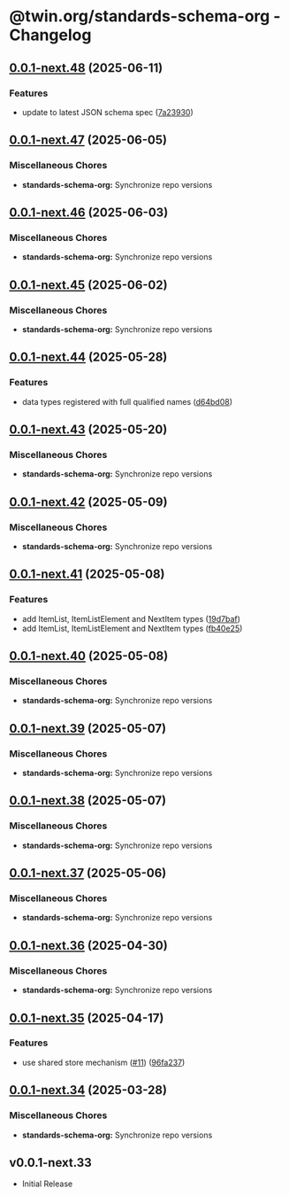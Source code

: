 # @twin.org/standards-schema-org - Changelog

## [0.0.1-next.48](https://github.com/twinfoundation/standards/compare/standards-schema-org-v0.0.1-next.47...standards-schema-org-v0.0.1-next.48) (2025-06-11)


### Features

* update to latest JSON schema spec ([7a23930](https://github.com/twinfoundation/standards/commit/7a2393032d7f48bfb20d3a484f981fb6dd83a92c))

## [0.0.1-next.47](https://github.com/twinfoundation/standards/compare/standards-schema-org-v0.0.1-next.46...standards-schema-org-v0.0.1-next.47) (2025-06-05)


### Miscellaneous Chores

* **standards-schema-org:** Synchronize repo versions

## [0.0.1-next.46](https://github.com/twinfoundation/standards/compare/standards-schema-org-v0.0.1-next.45...standards-schema-org-v0.0.1-next.46) (2025-06-03)


### Miscellaneous Chores

* **standards-schema-org:** Synchronize repo versions

## [0.0.1-next.45](https://github.com/twinfoundation/standards/compare/standards-schema-org-v0.0.1-next.44...standards-schema-org-v0.0.1-next.45) (2025-06-02)


### Miscellaneous Chores

* **standards-schema-org:** Synchronize repo versions

## [0.0.1-next.44](https://github.com/twinfoundation/standards/compare/standards-schema-org-v0.0.1-next.43...standards-schema-org-v0.0.1-next.44) (2025-05-28)


### Features

* data types registered with full qualified names ([d64bd08](https://github.com/twinfoundation/standards/commit/d64bd082084172da543e9bfaffb78cdc34e6641d))

## [0.0.1-next.43](https://github.com/twinfoundation/standards/compare/standards-schema-org-v0.0.1-next.42...standards-schema-org-v0.0.1-next.43) (2025-05-20)


### Miscellaneous Chores

* **standards-schema-org:** Synchronize repo versions

## [0.0.1-next.42](https://github.com/twinfoundation/standards/compare/standards-schema-org-v0.0.1-next.41...standards-schema-org-v0.0.1-next.42) (2025-05-09)


### Miscellaneous Chores

* **standards-schema-org:** Synchronize repo versions

## [0.0.1-next.41](https://github.com/twinfoundation/standards/compare/standards-schema-org-v0.0.1-next.40...standards-schema-org-v0.0.1-next.41) (2025-05-08)


### Features

* add ItemList, ItemListElement and NextItem types ([19d7baf](https://github.com/twinfoundation/standards/commit/19d7baf31a3e6385c68051da75835d917d134deb))
* add ItemList, ItemListElement and NextItem types ([fb40e25](https://github.com/twinfoundation/standards/commit/fb40e25bd3552760452cc31d654d3f0596482ae9))

## [0.0.1-next.40](https://github.com/twinfoundation/standards/compare/standards-schema-org-v0.0.1-next.39...standards-schema-org-v0.0.1-next.40) (2025-05-08)


### Miscellaneous Chores

* **standards-schema-org:** Synchronize repo versions

## [0.0.1-next.39](https://github.com/twinfoundation/standards/compare/standards-schema-org-v0.0.1-next.38...standards-schema-org-v0.0.1-next.39) (2025-05-07)


### Miscellaneous Chores

* **standards-schema-org:** Synchronize repo versions

## [0.0.1-next.38](https://github.com/twinfoundation/standards/compare/standards-schema-org-v0.0.1-next.37...standards-schema-org-v0.0.1-next.38) (2025-05-07)


### Miscellaneous Chores

* **standards-schema-org:** Synchronize repo versions

## [0.0.1-next.37](https://github.com/twinfoundation/standards/compare/standards-schema-org-v0.0.1-next.36...standards-schema-org-v0.0.1-next.37) (2025-05-06)


### Miscellaneous Chores

* **standards-schema-org:** Synchronize repo versions

## [0.0.1-next.36](https://github.com/twinfoundation/standards/compare/standards-schema-org-v0.0.1-next.35...standards-schema-org-v0.0.1-next.36) (2025-04-30)


### Miscellaneous Chores

* **standards-schema-org:** Synchronize repo versions

## [0.0.1-next.35](https://github.com/twinfoundation/standards/compare/standards-schema-org-v0.0.1-next.34...standards-schema-org-v0.0.1-next.35) (2025-04-17)


### Features

* use shared store mechanism ([#11](https://github.com/twinfoundation/standards/issues/11)) ([96fa237](https://github.com/twinfoundation/standards/commit/96fa23735f69c1fc7e3d0019b527634fa0a042d9))

## [0.0.1-next.34](https://github.com/twinfoundation/standards/compare/standards-schema-org-v0.0.1-next.33...standards-schema-org-v0.0.1-next.34) (2025-03-28)


### Miscellaneous Chores

* **standards-schema-org:** Synchronize repo versions

## v0.0.1-next.33

- Initial Release
